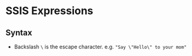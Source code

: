 # SSIS Expressions

## Syntax
* Backslash `\` is the escape character. e.g. `"Say \"Hello\" to your mom"`
